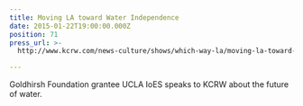 ```yaml
---
title: Moving LA toward Water Independence
date: 2015-01-22T19:00:00.000Z
position: 71
press_url: >-
  http://www.kcrw.com/news-culture/shows/which-way-la/moving-la-toward-water-independence

---
```




Goldhirsh Foundation grantee UCLA IoES speaks to KCRW about the future of water.

